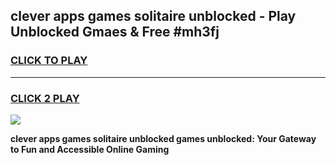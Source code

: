 
## clever apps games solitaire unblocked - Play Unblocked Gmaes & Free #mh3fj
<h3>
<a href="https://news.freeplayer.one?title=clever_apps_games_solitaire_unblocked&ref=26F">CLICK TO PLAY</a></h3>
<hr>

<h3>
<a href="https://news.freeplayer.one?title=clever_apps_games_solitaire_unblocked&ref=26F">CLICK 2 PLAY</a>
  
</h3>

<a href="https://news.freeplayer.one?title=clever_apps_games_solitaire_unblocked&ref=26F/"><img src="https://clearcache.store/games.png"></a>


**clever apps games solitaire unblocked games unblocked: Your Gateway to Fun and Accessible Online Gaming**
